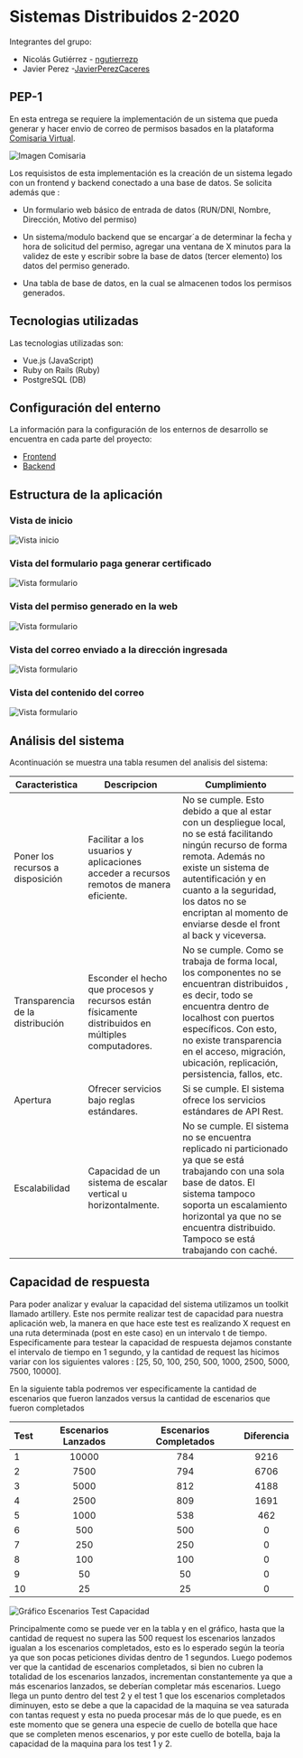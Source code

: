 # Sistemas Distribuidos 2-2020

Integrantes del grupo:

  - Nicolás Gutiérrez - [ngutierrezp](https://github.com/ngutierrezp)
  - Javier Perez -[JavierPerezCaceres](https://github.com/JavierPerezCaceres)

## PEP-1

En esta entrega se requiere la implementación de un sistema que pueda generar y hacer envio de correo de permisos basados en la plataforma [Comisaria Virtual](https://comisariavirtual.cl/). 

![Imagen Comisaria](images/comisaria.png)

Los requisistos de esta implementación es la creación de un sistema legado con un frontend y backend conectado a una base de datos. Se solicita además que :

  * Un formulario web básico de entrada de datos (RUN/DNI, Nombre, Dirección, Motivo del permiso)

  * Un sistema/modulo backend que se encargar´a de determinar la fecha y hora de solicitud del permiso, agregar una ventana de X minutos para la validez de este y escribir sobre la base de datos (tercer elemento) los datos del permiso generado.

  * Una tabla de base de datos, en la cual se almacenen todos los permisos generados.


## Tecnologias utilizadas

Las tecnologias utilizadas son:

* Vue.js (JavaScript)
* Ruby on Rails (Ruby)
* PostgreSQL (DB)


## Configuración del enterno

La información para la configuración de los enternos de desarrollo se encuentra en cada parte del proyecto:

  * [Frontend](frontend/README.md)
  * [Backend](backend/README.md)

## Estructura de la aplicación

### Vista de inicio

![Vista inicio](images/inicio.png)

### Vista del formulario paga generar certificado

![Vista formulario](images/tramite.png)

### Vista del permiso generado en la web

![Vista formulario](images/permiso.png)

### Vista del correo enviado a la dirección ingresada

![Vista formulario](images/correo1.png)

### Vista del contenido del correo

![Vista formulario](images/correo2.png)


## Análisis del sistema

Acontinuación se muestra una tabla resumen del analisis del sistema:

| Caracteristica | Descripcion | Cumplimiento |
|-|-|-|
| Poner los recursos a disposición | Facilitar a los usuarios y aplicaciones acceder a recursos remotos de manera eficiente. | No se cumple. Esto debido a que al estar con un despliegue local, no se está facilitando ningún recurso de forma remota. Además no existe un sistema de autentificación y en cuanto a la seguridad, los datos no se encriptan al momento de enviarse desde el front al back y viceversa. |
| Transparencia de la distribución | Esconder el hecho que procesos y recursos están físicamente distribuidos en múltiples computadores. | No se cumple. Como se trabaja de forma local, los componentes no se encuentran distribuidos , es decir, todo se encuentra dentro de localhost con puertos específicos. Con esto, no existe transparencia en el acceso, migración, ubicación, replicación, persistencia, fallos, etc. |
| Apertura | Ofrecer servicios bajo reglas estándares.  | Si se cumple. El sistema ofrece los servicios estándares de API Rest. |
| Escalabilidad | Capacidad de un sistema de escalar vertical u horizontalmente. | No se cumple. El sistema no se encuentra replicado ni particionado ya que se está trabajando con una sola base de datos. El sistema tampoco soporta un escalamiento horizontal ya que no se encuentra distribuido. Tampoco se está trabajando con caché. |


## Capacidad de respuesta


Para poder analizar y evaluar la capacidad del sistema utilizamos un toolkit llamado artillery.
Este nos permite realizar test de capacidad para nuestra aplicación web, la manera en que hace este test es realizando X request en una ruta determinada (post en este caso) en un intervalo t de tiempo. Especificamente para testear la capacidad de respuesta dejamos constante el intervalo de tiempo en 1 segundo, y la cantidad de request las hicimos variar con los siguientes valores : [25, 50, 100, 250, 500, 1000, 2500, 5000, 7500, 10000].

En la siguiente tabla podremos ver especificamente la cantidad de escenarios que fueron lanzados versus la cantidad de escenarios que fueron completados

|Test|Escenarios Lanzados|Escenarios Completados|Diferencia|
|:---|:---:|:---:|:---:|
| 1 |10000|784| 9216|
| 2 |7500|794|6706|
| 3 |5000|812|4188|
| 4 |2500|809|1691|
| 5 |1000|538|462|
| 6 |500|500|0|
| 7 |250|250|0|
| 8 |100|100|0|
| 9 |50|50|0|
| 10 |25|25|0|

![Gráfico Escenarios Test Capacidad](images/GraficoTest.png)

Principalmente como se puede ver en la tabla y en el gráfico, hasta que la cantidad de request no supera las 500 request los escenarios lanzados igualan a los escenarios completados, esto es lo esperado según la teoría ya que son pocas peticiones dividas dentro de 1 segundos. Luego podemos ver que la cantidad de escenarios completados, si bien no cubren la totalidad de los escenarios lanzados, incrementan constantemente ya que a más escenarios lanzados, se deberían completar más escenarios.
Luego llega un punto dentro del test 2 y el test 1 que los escenarios completados diminuyen, esto se debe a que la capacidad de la maquina se vea saturada con tantas request y esta no pueda procesar más de lo que puede, es en este momento que se genera una especie de cuello de botella que hace que se completen menos escenarios, y por este cuello de botella, baja la capacidad de la maquina para los test 1 y 2.
